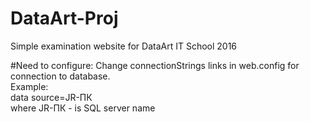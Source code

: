 # DataArt-Proj
Simple examination website for DataArt IT School 2016


#Need to configure:
Change connectionStrings links in web.config for connection to database.
<br />Example:<br />
data source=JR-ПК<br />
where JR-ПК - is SQL server name
